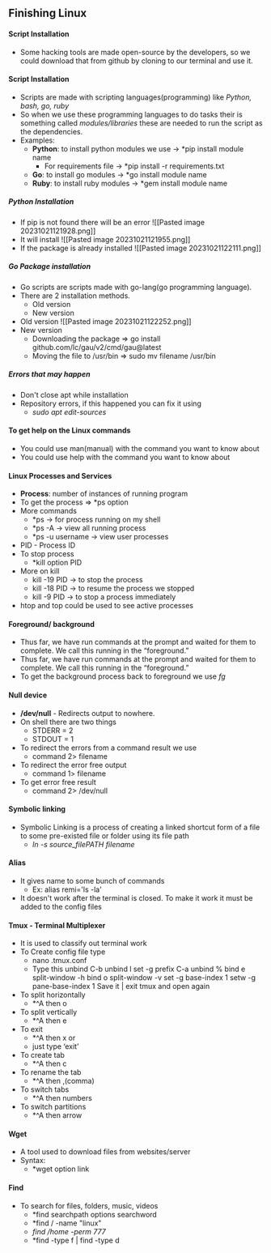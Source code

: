 ## Finishing Linux
#### Script Installation
- Some hacking tools are made open-source by the developers, so we could download that from github by cloning to our terminal  and use it.
#### Script Installation
- Scripts are made with scripting languages(programming) like *Python, bash, go, ruby*
- So when we use these programming languages to do tasks their is something called *modules/libraries* these are needed to run the script as the dependencies.
- Examples:
	- **Python**: to install python modules we use -> *pip install module name
		- For requirements file -> *pip install -r requirements.txt
	- **Go**: to install go modules -> *go install module name
	- **Ruby**: to install ruby modules -> *gem install module name
##### Python Installation
- If pip is not found there will be an error
![[Pasted image 20231021121928.png]]
- It will install ![[Pasted image 20231021121955.png]]
- If the package is already installed
 ![[Pasted image 20231021122111.png]]
##### Go Package installation
- Go scripts are scripts made with go-lang(go programming language).
- There are 2 installation methods.
	- Old version
	- New version
- Old version
![[Pasted image 20231021122252.png]]
- New version
	- Downloading the package => go install github.com/lc/gau/v2/cmd/gau@latest
	- Moving the file to /usr/bin => sudo mv filename /usr/bin
##### Errors that may happen
- Don't close apt while installation
- Repository errors, if this happened you can fix it using
	- *sudo apt edit-sources*
#### To get help on the Linux commands
- You could use man(manual) with the command you want to know about
- You could use help with the command you want to know about
#### Linux Processes and Services
- **Process**: number of instances of running program
- To get the process => *ps option
- More commands
	- *ps -> for process running on my shell
	- *ps -A -> view all running process
	- *ps -u username -> view user processes
- PID - Process ID
- To stop process
	- *kill option PID
- More on kill
	- kill -19 PID -> to stop the process
	- kill -18 PID -> to resume the process we stopped
	- kill -9 PID -> to stop a process immediately
- htop and top could be used to see active processes
#### Foreground/ background
- Thus far, we have run commands at the prompt and waited for them to complete. We call this running in the “foreground.”
- Thus far, we have run commands at the prompt and waited for them to complete. We call this running in the “foreground.”
- To get the background process back to foreground we use *fg*
#### Null device
- **/dev/null** - Redirects output to nowhere.
- On shell there are two things
	- STDERR = 2
	- STDOUT = 1
- To redirect the errors from a command result we use
	- command 2> filename
- To redirect the error free output
	- command 1> filename
- To get error free result
	- command 2> /dev/null
#### Symbolic linking
- Symbolic Linking is a process of creating a linked shortcut form of a file to some pre-existed file or folder using its file path
	- *ln -s source_filePATH filename*
#### Alias
- It gives name to some bunch of commands
	- Ex: alias remi='ls -la'
- It doesn't work after the terminal is closed. To make it work it must be added to the config files
#### Tmux - Terminal Multiplexer
- It is used to classify out terminal work
- To Create config file type
	- nano .tmux.conf
	- Type this
		unbind C-b
		unbind l
		set -g prefix C-a
		unbind %
		bind e split-window -h
		bind o split-window -v
		set -g base-index 1
		setw -g pane-base-index 1
		Save it | exit tmux and open again
- To split horizontally
	- *^A then o
- To split vertically
	- *^A then e
- To exit
	- *^A then x or
	- just type ‘exit’
- To create tab
	- *^A then c
- To rename the tab
	- *^A then ,(comma)
- To switch tabs
	- *^A then numbers
- To switch partitions
	- *^A then arrow
#### Wget
- A tool used to download files from websites/server
- Syntax:
	- *wget option link
#### Find
- To search for files, folders, music, videos
	- *find searchpath options searchword
	- *find / -name "linux"
	- *find /home -perm 777*
	- *find -type f | find -type d
